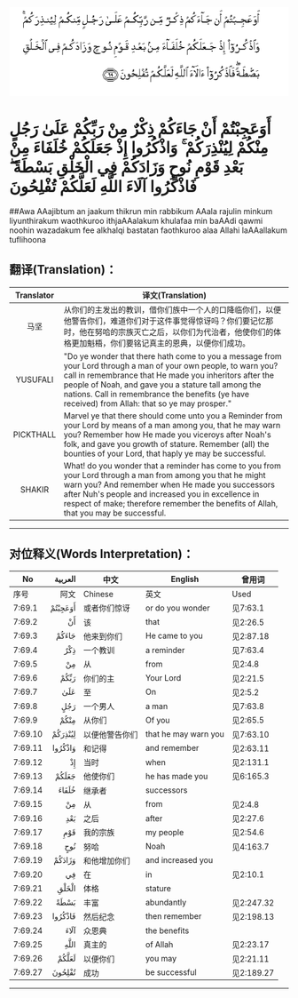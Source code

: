 ![007:069](images/007_069.gif)

# أَوَعَجِبْتُمْ أَنْ جَاءَكُمْ ذِكْرٌ مِنْ رَبِّكُمْ عَلَىٰ رَجُلٍ مِنْكُمْ لِيُنْذِرَكُمْ ۚ وَاذْكُرُوا إِذْ جَعَلَكُمْ خُلَفَاءَ مِنْ بَعْدِ قَوْمِ نُوحٍ وَزَادَكُمْ فِي الْخَلْقِ بَسْطَةً ۖ فَاذْكُرُوا آلَاءَ اللَّهِ لَعَلَّكُمْ تُفْلِحُونَ 

##Awa AAajibtum an jaakum thikrun min rabbikum AAala rajulin minkum liyunthirakum waothkuroo ithjaAAalakum khulafaa min baAAdi qawmi noohin wazadakum fee alkhalqi bastatan faothkuroo alaa Allahi laAAallakum tuflihoona 

## 翻译(Translation)：

| Translator | 译文(Translation)                                            |
| :--------: | ------------------------------------------------------------ |
|    马坚    | 从你们的主发出的教训，借你们族中一个人的口降临你们，以便他警告你们，难道你们对于这件事觉得惊讶吗？你们要记忆那时，他在努哈的宗族灭亡之后，以你们为代治者，他使你们的体格更加魁梧，你们要铭记真主的恩典，以便你们成功。 |
|  YUSUFALI  | "Do ye wonder that there hath come to you a message from your Lord through a man of your own people, to warn you? call in remembrance that He made you inheritors after the people of Noah, and gave you a stature tall among the nations. Call in remembrance the benefits (ye have received) from Allah: that so ye may prosper." |
| PICKTHALL  | Marvel ye that there should come unto you a Reminder from your Lord by means of a man among you, that he may warn you? Remember how He made you viceroys after Noah's folk, and gave you growth of stature. Remember (all) the bounties of your Lord, that haply ye may be successful. |
|   SHAKIR   | What! do you wonder that a reminder has come to you from your Lord through a man from among you that he might warn you? And remember when He made you successors after Nuh's people and increased you in excellence in respect of make; therefore remember the benefits of Allah, that you may be successful. |

---

## 对位释义(Words Interpretation)：

| No   | العربية | 中文    | English | 曾用词 |
| ---- | ------: | ------- | ------- | ------ |
| 序号 |    阿文 | Chinese | 英文    | Used   |
| 7:69.1  | أَوَعَجِبْتُمْ | 或者你们惊讶   | or do you wonder     | 见7:63.1   |
| 7:69.2  | أَنْ      | 该             | that                 | 见2:26.5   |
| 7:69.3  | جَاءَكُمْ   | 他来到你们     | He came to you       | 见2:87.18  |
| 7:69.4  | ذِكْرٌ     | 一个教训       | a reminder           | 见7:63.4   |
| 7:69.5  | مِنْ      | 从             | from                 | 见2:4.8    |
| 7:69.6  | رَبِّكُمْ    | 你们的主       | Your Lord            | 见2:21.5   |
| 7:69.7  | عَلَىٰ     | 至             | On                   | 见2:5.2    |
| 7:69.8  | رَجُلٍ     | 一个男人       | a man                | 见7:63.8   |
| 7:69.9  | مِنْكُمْ    | 从你们         | Of you               | 见2:65.5   |
| 7:69.10 | لِيُنْذِرَكُمْ | 以便他警告你们 | that he may warn you | 见7:63.10  |
| 7:69.11 | وَاذْكُرُوا | 和记得         | and remember         | 见2:63.11  |
| 7:69.12 | إِذْ      | 当时           | when                 | 见2:131.1  |
| 7:69.13 | جَعَلَكُمْ   | 他使你们       | he has made you      | 见6:165.3  |
| 7:69.14 | خُلَفَاءَ   | 继承者         | successors           |            |
| 7:69.15 | مِنْ      | 从             | from                 | 见2:4.8    |
| 7:69.16 | بَعْدِ     | 之后           | after                | 见2:27.6   |
| 7:69.17 | قَوْمِ     | 我的宗族       | my people            | 见2:54.6   |
| 7:69.18 | نُوحٍ     | 努哈           | Noah                 | 见4:163.7  |
| 7:69.19 | وَزَادَكُمْ  | 和他增加你们   | and increased you    |            |
| 7:69.20 | فِي      | 在             | in                   | 见2:10.1   |
| 7:69.21 | الْخَلْقِ   | 体格           | stature              |            |
| 7:69.22 | بَسْطَةً    | 丰富           | abundantly           | 见2:247.32 |
| 7:69.23 | فَاذْكُرُوا | 然后纪念       | then remember        | 见2:198.13 |
| 7:69.24 | آلَاءَ    | 众恩典         | the benefits         |            |
| 7:69.25 | اللَّهِ    | 真主的         | of Allah             | 见2:23.17  |
| 7:69.26 | لَعَلَّكُمْ   | 以便你们       | you may              | 见2:21.11  |
| 7:69.27 | تُفْلِحُونَ  | 成功           | be successful        | 见2:189.27 |

---